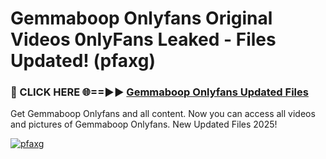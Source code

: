# Gemmaboop Onlyfans Original Videos 0nlyFans Leaked - Files Updated! (pfaxg)

<h3>🔴 CLICK HERE 🌐==►► <a href="https://tinyurl.com/ehrbuxhb" rel="nofollow">Gemmaboop Onlyfans Updated Files</a></h3>

Get Gemmaboop Onlyfans and all content. Now you can access all videos and pictures of Gemmaboop Onlyfans. New Updated Files 2025!

[![pfaxg](https://i.imgur.com/lVYEuWS.gif)](https://tinyurl.com/ehrbuxhb)
